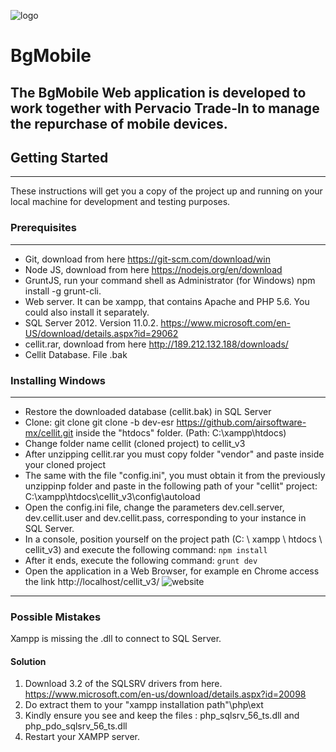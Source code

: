 ![logo](https://user-images.githubusercontent.com/4268634/37671312-127709d0-2c31-11e8-8626-f4ff7bdc5ade.png)
# BgMobile
The BgMobile Web application is developed to work together with Pervacio Trade-In to manage the repurchase of mobile devices.
------------
## Getting Started
------------
These instructions will get you a copy of the project up and running on your local machine for development and testing purposes.

### Prerequisites
------------
- Git, download from here https://git-scm.com/download/win
- Node JS, download from here https://nodejs.org/en/download
- GruntJS, run your command shell as Administrator (for Windows) npm install -g grunt-cli.
- Web server. It can be xampp, that contains Apache and PHP 5.6. You could also install it separately.
- SQL Server 2012. Version 11.0.2. https://www.microsoft.com/en-US/download/details.aspx?id=29062
- cellit.rar, download from here http://189.212.132.188/downloads/
- Cellit Database. File .bak 

### Installing Windows
------------
- Restore the downloaded database (cellit.bak) in SQL Server
- Clone: git clone git clone -b dev-esr https://github.com/airsoftware-mx/cellit.git inside the "htdocs" folder. (Path: C:\xampp\htdocs)
- Change folder name cellit (cloned project) to cellit_v3
- After unzipping cellit.rar you must copy folder "vendor" and paste inside your cloned project
- The same with the file "config.ini", you must obtain it from the previously unzippinp folder and paste in the following path of your "cellit" project: C:\xampp\htdocs\cellit_v3\config\autoload
- Open the config.ini file, change the parameters dev.cell.server, dev.cellit.user and dev.cellit.pass, corresponding to your instance in SQL Server.
- In a console, position yourself on the project path (C: \ xampp \ htdocs \ cellit_v3) and execute the following command:
`npm install`
- After it ends, execute the following command:
`grunt dev`
- Open the application in a Web Browser, for example en Chrome access the link http://localhost/cellit_v3/
![website](https://user-images.githubusercontent.com/4268634/37685999-3d0c8b64-2c5b-11e8-8c52-1b6d9019c1f3.PNG)
------------
### Possible Mistakes
Xampp is missing the .dll to connect to SQL Server.
#### Solution
1. Download 3.2 of the SQLSRV drivers from here.
https://www.microsoft.com/en-us/download/details.aspx?id=20098
2. Do extract them to your "xampp installation path"\php\ext
3. Kindly ensure you see and keep the files : php_sqlsrv_56_ts.dll and php_pdo_sqlsrv_56_ts.dll
4. Restart your XAMPP server.


